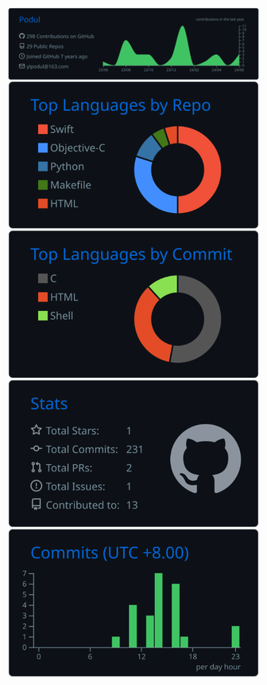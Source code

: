 [![profile details](profile-summary-card-output/github_dark/0-profile-details.svg)](https://github.com/podul)
[![repos per language](profile-summary-card-output/github_dark/1-repos-per-language.svg)](https://github.com/podul) [![most commit language](profile-summary-card-output/github_dark/2-most-commit-language.svg)](https://github.com/podul)
[![stats](profile-summary-card-output/github_dark/3-stats.svg)](https://github.com/podul) [![productive time](profile-summary-card-output/github_dark/4-productive-time.svg)](https://github.com/podul)
